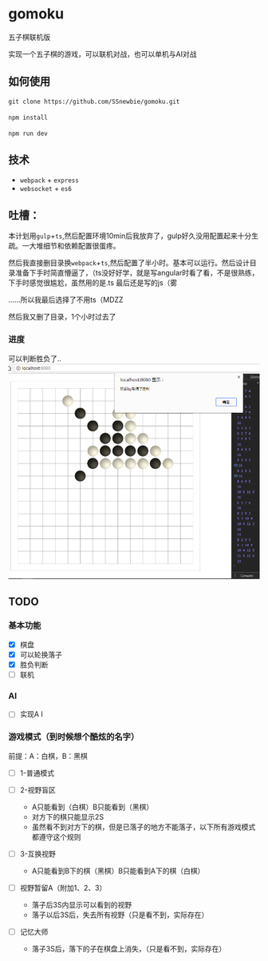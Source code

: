 # gomoku
五子棋联机版

实现一个五子棋的游戏，可以联机对战，也可以单机与AI对战

## 如何使用
```
git clone https://github.com/SSnewbie/gomoku.git

npm install

npm run dev
```

## 技术
- `webpack` + `express`
- `websocket` + `es6`

## 吐槽：

本计划用`gulp`+`ts`,然后配置环境10min后我放弃了，gulp好久没用配置起来十分生疏。一大堆细节和依赖配置很蛋疼。

然后我直接删目录换`webpack`+`ts`,然后配置了半小时。基本可以运行。然后设计目录准备下手时简直懵逼了，（ts没好好学，就是写angular时看了看，不是很熟练，下手时感觉很尴尬，虽然用的是.ts 最后还是写的js（雾

......所以我最后选择了不用ts（MDZZ

然后我又删了目录，1个小时过去了

### 进度
可以判断胜负了..
![](p/win.png)
## TODO
### 基本功能
- [X] 棋盘
- [X] 可以轮换落子
- [X] 胜负判断
- [ ] 联机
### AI
- [ ] 实现A
I
### 游戏模式（到时候想个酷炫的名字）
前提：A：白棋，B：黑棋
- [ ] 1-普通模式

- [ ] 2-视野盲区
	- A只能看到（白棋）B只能看到（黑棋）
	- 对方下的棋只能显示2S
  - 虽然看不到对方下的棋，但是已落子的地方不能落子，以下所有游戏模式都遵守这个规则

- [ ] 3-互换视野
	- A只能看到B下的棋（黑棋）B只能看到A下的棋（白棋）

- [ ] 视野暂留A（附加1、2、3）
	- 落子后3S内显示可以看到的视野
	- 落子以后3S后，失去所有视野（只是看不到，实际存在）

- [ ] 记忆大师
	- 落子3S后，落下的子在棋盘上消失，（只是看不到，实际存在）

